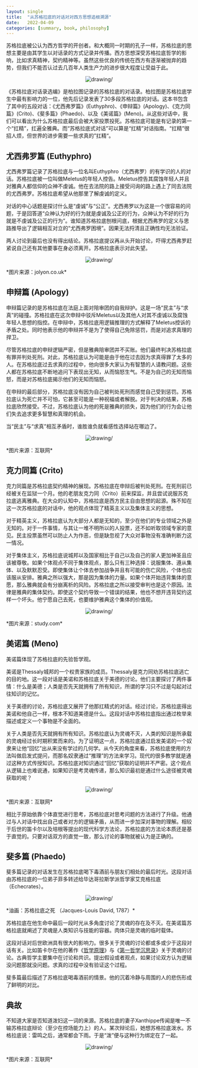 ```yaml
---
layout: single
title:  "从苏格拉底的对话对对西方思想追根溯源"
date:   2022-04-09
categories: [summary, book, philosophy]
---
```


苏格拉底被公认为西方哲学的开创者。和大概同一时期的孔子一样，苏格拉底的思想主要是由其学生以对话录的方式记录并传播。西方思想深受苏格拉底哲学的影响，比如求真精神，契约精神等。虽然这些优良的传统在西方有逐渐被抛弃的趋势，但我们不能否认过去几百年人类生产力的进步很大程度让受益于此。

<p align="center">
    <img src="/assets/images/2022-04-09/five-dialogs.png" alt="drawing/">
</p>

《苏格拉底对话录选编》是柏拉图记录的苏格拉底的对话录。柏拉图是苏格拉底学生中最有影响力的一位，他先后记录发表了30多段苏格拉底的对话。这本书包含了其中的五段对话：《尤西弗罗篇》(Euthyphro)、《申辩篇》(Apology)、《克力同篇》(Crito)、《斐多篇》(Phaedo)、以及《美诺篇》(Meno)。从这些对话中，我们可以看出为什么苏格拉底最后会被大家投票投死。苏格拉底可能是有记录的第一个“扛精”，扛遍全雅典。而“苏格拉底式对话”可以算是“扛精”对话指南。“扛精”很招人烦，但世界的进步需要一些求真的”扛精“。

## 尤西弗罗篇 (Euthyphro)

尤西弗罗篇记录了苏格拉底与一位名叫Euthyphro（尤西弗罗）的有学识的人的对话。苏格拉底被一位叫做Meletus的年轻人控告。Meletus控告其腐蚀年轻人并且对雅典人都信仰的众神不虔诚。他在去法院的路上接受问询的路上遇上了同去法院的尤西弗罗。苏格拉底希望从他那里了解虔诚的定义。

对话的中心话题是探讨什么是“虔诚”与“公正”。尤西弗罗以为这是一个很容易的问题，于是回答道“众神认为好的行为就是虔诚及公正的行为，众神认为不好的行为就是不虔诚及公正的行为”。谁知道苏格拉底刨根问底，根据尤西弗罗的定义与思路推导出了逻辑相互对立的“尤西弗罗困境”。因果无法捋清且正确性均无法验证。

两人讨论到最后也没有得出结论。苏格拉底提议再从头开始讨论，吓得尤西弗罗赶紧说自己还有其他要事在身必须离开。苏格拉底表示对此失望。

<p align="center">
    <img src="/assets/images/2022-04-09/euthyphro.png" alt="drawing/">
</p>
*图片来源：jolyon.co.uk*

## 申辩篇 (Apology)

申辩篇记录的是苏格拉底在法庭上面对陪审团的自我辩护。这是一场“民主”与“求真”的碰撞。苏格拉底在这次申辩中驳斥Meletus以及其他人对其不虔诚以及腐蚀年轻人思想的指控。在申辩中，苏格拉底用逻辑推理的方式解释了Meletus控诉的矛盾之处。同时他表示他的申辩并不是为了使得自己免除惩罚，而是对追求真理的捍卫。

尽管苏格拉底的申辩逻辑严密，但是雅典陪审团并不买账。他们最终判决苏格拉底有罪并判处死刑。对此，苏格拉底认为可能是由于他在过去因为求真得罪了太多的人。在苏格拉底过去求真的过程中，他向很多大家认为有智慧的人请教问题。这些人都在苏格拉底不断地追问下表现出无知，从而恼怒生气。不是为自己的无知而恼怒，而是对苏格拉底揭示他们的无知而恼怒。

在申辩的最后部分，苏格拉底没有因为自己被判处死刑而感觉自己受到惩罚。苏格拉底认为死亡并不可怕，它甚至可能是一种祝福或者解脱。对于判决的结果，苏格拉底欣然接受。不过，苏格拉底认为他的死是雅典的损失，因为他们的行为会让他们失去追求更多智慧和真理的机会。

当“民主”与“求真”相互矛盾时，谁胜谁负就看感性选择站在哪边了。

<p align="center">
    <img src="/assets/images/2022-04-09/apology.png" alt="drawing/">
</p>
*图片来源：互联网*

## 克力同篇 (Crito)

克力同篇是苏格拉底契约精神的展现。苏格拉底在申辩后被判处死刑。在死刑前已经被关在监狱一个月。他的老朋友克力同（Crito）前来探监，并且尝试说服苏克拉底逃离雅典。在大众的认知中，苏格拉底是西方民主自由思想的起源。殊不知在这一次苏格拉底的对话中，他的观点体现了精英主义以及集体主义的思想。

对于精英主义，苏格拉底认为大部分人都是无知的，至少在他们的专业领域之外是无知的。对于一件事情，与其让一堆不明所以的人投票，还不如听取领域专家的意见。民主投票虽然可以防止人为作恶，但是缺忽视了大众对事物没有准确判断力这一情况。

对于集体主义，苏格拉底说城邦以及国家相比于自己以及自己的家人更加神圣且应该被尊敬。如果个体观点不同于集体观点，那么只有三种选择：说服集体、遵从集体、以及默默忍受。即使集体让个体去参加战争并且有可能的伤亡风险，个体也应该服从安排。雅典之所以强大，那是因为集体的力量。如果个体开始违背集体的意愿，那么雅典就会有分崩离析的风险。苏格拉底之所以接受审判也是这个原因。法律是雅典的集体契约。即使这个契约导致一个错误的结果，他也不想开违背契约这样一个坏头。他宁愿自己去死，也要维护雅典这个集体的价值观。

<p align="center">
    <img src="/assets/images/2022-04-09/crito.png" alt="drawing/">
</p>
*图片来源：study.com*

## 美诺篇 (Meno)

美诺篇体现了苏格拉底的先验哲学观。

美诺是Thessaly城邦的一个权贵家族的成员。Thessaly是克力同劝苏格拉底逃亡的目的地。这一段对话是美诺和苏格拉底关于美德的讨论。他们主要探讨了两件事情：什么是美德；人类是否先天就拥有了所有知识，所谓的学习只不过是勾起对过往知识的记忆。

关于美德的讨论，苏格拉底又展开了他那扛精式的对话。经过讨论，苏格拉底得出美诺和他自己一样，根本不知道美德是什么。这段对话中苏格拉底指出通过枚举来描述或定义一个事物是不全面的。

关于人类是否先天就拥有所有知识。苏格拉底认为灵魂不灭，人类的知识是所承载的灵魂经过长时期积累而来的。为了证明这一点，苏格拉底通过启发美诺的一个奴隶来让他“回忆”出从来没有学过的几何学。从今天的角度来看，苏格拉底使用的方法叫做启发式提问，而那名奴隶通过“推理”的方法来学习。现代的很多教学就是通过这种方式传授知识。苏格拉底对知识通过“回忆”获取的证明并不严密。这个观点从逻辑上也难说通，如果知识是考灵魂传递，那么知识最初是通过什么途径被灵魂获取的呢？

<p align="center">
    <img src="/assets/images/2022-04-09/meno.png" alt="drawing/">
</p>
*图片来源：互联网*

相比于原始依靠个体直觉进行思考，苏格拉底对思考问题的方法进行了升级。他通过与人对话中找出自己或者对方的逻辑矛盾，从而进一步加深对事物的理解。相较于后世的笛卡尔以及培根等提出的现代科学方法论，苏格拉底的方法论本质还是基于直觉的。只要对话双方的直觉一致，那么讨论的事物就被认为是正确的。

## 斐多篇 (Phaedo)

斐多篇记录的对话发生在苏格拉底喝下毒酒前与朋友们相处的最后时光。这段对话由苏格拉底的一位弟子菲多转述给毕达哥拉斯学派哲学家艾克格拉底（Echecrates）。

<p align="center">
    <img src="/assets/images/2022-04-09/phaedo.png" alt="drawing/">
</p>
*油画：苏格拉底之死 （Jacques-Louis David, 1787）*

苏格拉底在他生命中最后一段时光从多角度讨论了灵魂的存在及不灭。在美诺篇苏格拉底就阐述了灵魂是人类知识与技能的容器。肉体只是灵魂的临时载体。

这段对话对后世欧洲具有很大的影响力。很多关于灵魂的讨论都或多或少于这段对话有关。比如笛卡尔在他的著作《[哲学原理](https://yxjiang.github.io/summary/book/%E5%93%B2%E5%AD%A6%E5%8E%9F%E7%90%86/)》与《[第一哲学沉思录](https://yxjiang.github.io/summary/book/%E4%BB%8E%E6%88%91%E6%80%9D%E6%95%85%E6%88%91%E5%9C%A8%E5%88%B0%E9%BB%91%E5%AE%A2%E5%B8%9D%E5%9B%BD/)》关于灵魂的讨论。古典哲学主要集中在讨论和共识。提出假设或者观点，如果讨论双方认为逻辑没问题那就没问题。求真的过程中没有验证这个过程。

斐多篇最后描述了苏格拉底喝毒酒前的情景。他的沉着冷静与周围的人的悲伤形成了鲜明的对比。

## 典故

不知道大家是否知道泼妇这一词的来源。苏格拉底的妻子Xanthippe传闻是唯一不输苏格拉底辩论（至少在控场能力上）的人。某次辩论后，她想苏格拉底泼水。苏格拉底说：雷鸣之后，通常都会下雨。于是“泼”便与这种行为绑定在了一起。

<p align="center">
    <img src="/assets/images/2022-04-09/xanthippe.png" alt="drawing/">
</p>
*图片来源：互联网*